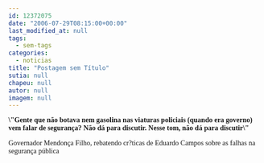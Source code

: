 ```yaml
---
id: 12372075
date: "2006-07-29T08:15:00+00:00"
last_modified_at: null
tags:
  - sem-tags
categories:
  - noticias
title: "Postagem sem Título"
sutia: null
chapeu: null
autor: null
imagem: null
---
```

<p><P><FONT face=Verdana><STRONG>\"Gente que não botava nem gasolina nas viaturas policiais (quando era governo) vem falar de segurança? Não dá para discutir. Nesse tom, não dá para discutir\"</STRONG></FONT></P></p>
<p><P><FONT face=Verdana>Governador Mendonça Filho, rebatendo cr?ticas de Eduardo Campos sobre as falhas na segurança pública</FONT></P> </p>
